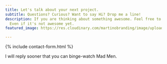 ```yaml
---
title: Let's talk about your next project.
subtitle: Questions? Curious? Want to say Hi? Drop me a line!
description: If you are thinking about something awesome. Feel free to drop me a line.
  Even if it's not awesome yet.
featured_image: https://res.cloudinary.com/martinobranding/image/upload/v1555876191/adrianomartinocom/Adriano_Martino_Hey.jpg

---
```

{% include contact-form.html %}

I will reply sooner that you can binge-watch Mad Men.